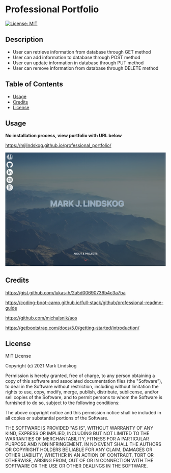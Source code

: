 # Professional Portfolio

[![License: MIT](https://img.shields.io/badge/License-MIT-yellow.svg)](https://opensource.org/licenses/MIT)

## Description

- User can retrieve information from database through GET method
- User can add information to database through POST method
- User can update information in database through PUT method
- User can remove information from database through DELETE method

## Table of Contents

- [Usage](#usage)
- [Credits](#credits)
- [License](#license)

## Usage

**No installation process, view portfolio with URL below**

https://mjlindskog.github.io/professional_portfolio/

![alt= Mark Lindskog's Portfolio with project examples, and contact links](./assets/img/portfolio.png)

## Credits

https://gist.github.com/lukas-h/2a5d00690736b4c3a7ba

https://coding-boot-camp.github.io/full-stack/github/professional-readme-guide

https://github.com/michalsnik/aos

https://getbootstrap.com/docs/5.0/getting-started/introduction/

## License

MIT License

Copyright (c) 2021 Mark Lindskog

Permission is hereby granted, free of charge, to any person obtaining a copy
of this software and associated documentation files (the "Software"), to deal
in the Software without restriction, including without limitation the rights
to use, copy, modify, merge, publish, distribute, sublicense, and/or sell
copies of the Software, and to permit persons to whom the Software is
furnished to do so, subject to the following conditions:

The above copyright notice and this permission notice shall be included in all
copies or substantial portions of the Software.

THE SOFTWARE IS PROVIDED "AS IS", WITHOUT WARRANTY OF ANY KIND, EXPRESS OR
IMPLIED, INCLUDING BUT NOT LIMITED TO THE WARRANTIES OF MERCHANTABILITY,
FITNESS FOR A PARTICULAR PURPOSE AND NONINFRINGEMENT. IN NO EVENT SHALL THE
AUTHORS OR COPYRIGHT HOLDERS BE LIABLE FOR ANY CLAIM, DAMAGES OR OTHER
LIABILITY, WHETHER IN AN ACTION OF CONTRACT, TORT OR OTHERWISE, ARISING FROM,
OUT OF OR IN CONNECTION WITH THE SOFTWARE OR THE USE OR OTHER DEALINGS IN THE
SOFTWARE.
